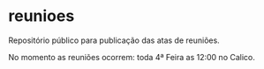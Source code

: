 # reunioes
Repositório público para publicação das atas de reuniões.

No momento as reuniões ocorrem: toda 4ª Feira as 12:00 no Calico.
